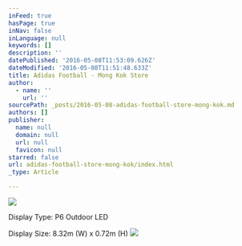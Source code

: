 ```yaml
---
inFeed: true
hasPage: true
inNav: false
inLanguage: null
keywords: []
description: ''
datePublished: '2016-05-08T11:53:09.626Z'
dateModified: '2016-05-08T11:51:48.633Z'
title: Adidas Football - Mong Kok Store
author:
  - name: ''
    url: ''
sourcePath: _posts/2016-05-08-adidas-football-store-mong-kok.md
authors: []
publisher:
  name: null
  domain: null
  url: null
  favicon: null
starred: false
url: adidas-football-store-mong-kok/index.html
_type: Article

---
```

![](https://s3-us-west-2.amazonaws.com/the-grid-img/p/ac743599dc37fb362e4afbbeab0f14d77bc6798e.jpg)

Display Type: P6 Outdoor LED

Display Size: 8.32m (W) x 0.72m (H)
![](https://s3-us-west-2.amazonaws.com/the-grid-img/p/6495a6132858c0e923b2d4ab62330394892d8a25.jpg)